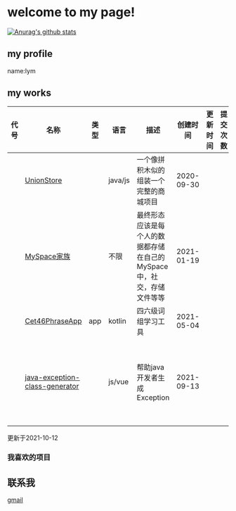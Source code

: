 # welcome to my page!

[![Anurag's github stats](https://github-readme-stats.vercel.app/api?username=helloliuyiming&show_icons=true)](https://github.com/anuraghazra/github-readme-stats)

## my profile

name:lym

## my works

| 代号 | 名称                                                         | 类型 | 语言    | 描述                                                         | 创建时间   | 更新时间 | 提交次数 | starts | forks | prides | 状态           |
| ---- | ------------------------------------------------------------ | ---- | ------- | ------------------------------------------------------------ | ---------- | -------- | -------- | ------ | ----- | ------ | -------------- |
|      | [UnionStore](https://github.com/helloliuyiming/UnionStore/pulls) |      | java/js | 一个像拼积木似的组装一个完整的商城项目                       | 2020-09-30 |          |          |        |       |        | 仅构思         |
|      | [MySpace家族](https://github.com/helloliuyiming/MySpace)     |      | 不限    | 最终形态应该是每个人的数据都存储在自己的MySpace中，社交，存储文件等等 | 2021-01-19 |          |          |        |       | 7      | 热火朝天准备中 |
|      | [Cet46PhraseApp](https://github.com/helloliuyiming/Cet46PhraseApp) | app  | kotlin  | 四六级词组学习工具                                           | 2021-05-04 |          |          |        |       | 5      | 已完成         |
|      | [java-exception-class-generator](https://github.com/helloliuyiming/java-exception-class-generator) |      | js/vue  | 帮助java开发者生成Exception                              | 2021-09-13 |          |          |   ![](https://img.shields.io/github/stars/helloliuyiming/java-exception-class-generator)     |   ![](https://img.shields.io/github/forks/helloliuyiming/java-exception-class-generator)    | 6      | 进行中(原型已完成)         |

更新于2021-10-12

### 我喜欢的项目


## 联系我

[gmail](mailto:gliuyiming@gmail.com)
